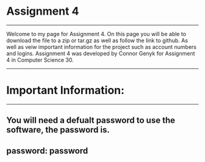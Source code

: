# [](#header-1)Assignment 4
* * *
Welcome to my page for Assignment 4. 
On this page you will be able to download the file to a zip or tar.gz as well as follow the link to github. 
As well as veiw important information for the project such as account numbers and logins.
Assignment 4 was developed by Connor Genyk for Assignment 4 in Computer Science 30.
* * * 
# [](#header-1)Important Information:
* * *
You will need a defualt password to use the software, the password is.
---
password: password
---
